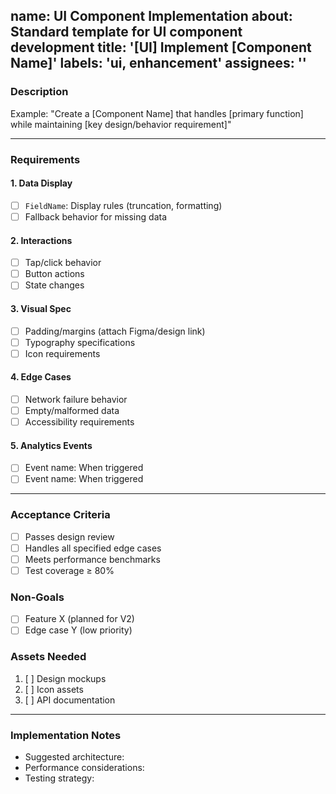 name: UI Component Implementation 
about: Standard template for UI component development
title: '[UI] Implement [Component Name]'
labels: 'ui, enhancement'
assignees: ''
---

### **Description**
<!-- Clearly state what this component will do in 1-2 sentences -->
Example: "Create a [Component Name] that handles [primary function] while maintaining [key design/behavior requirement]"

---

### **Requirements**

#### **1. Data Display**
<!-- List what data will be shown and formatting rules -->
- [ ] `FieldName`: Display rules (truncation, formatting)
- [ ] Fallback behavior for missing data

#### **2. Interactions**
<!-- Define all user interaction points -->
- [ ] Tap/click behavior
- [ ] Button actions
- [ ] State changes

#### **3. Visual Spec**
<!-- Reference design assets and style rules -->
- [ ] Padding/margins (attach Figma/design link)
- [ ] Typography specifications
- [ ] Icon requirements

#### **4. Edge Cases**
<!-- List all special cases to handle -->
- [ ] Network failure behavior
- [ ] Empty/malformed data
- [ ] Accessibility requirements

#### **5. Analytics Events**
<!-- List all tracking events needed -->
- [ ] Event name: When triggered
- [ ] Event name: When triggered

---

### **Acceptance Criteria**
<!-- Bulleted checklist of measurable completion criteria -->
- [ ] Passes design review
- [ ] Handles all specified edge cases
- [ ] Meets performance benchmarks
- [ ] Test coverage ≥ 80%

### **Non-Goals**
<!-- Explicitly state what's out of scope -->
- [ ] Feature X (planned for V2)
- [ ] Edge case Y (low priority)

### **Assets Needed**
<!-- List required resources -->
1. [ ] Design mockups
2. [ ] Icon assets
3. [ ] API documentation

---

### **Implementation Notes**
<!-- Optional technical guidance -->
- Suggested architecture:
- Performance considerations:
- Testing strategy:
